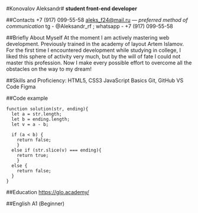 #Konovalov Aleksandr#
**student front-end developer**


##Contacts
+7 (917) 099-55-58
aleks_f24@mail.ru — *preferred method of communication*
tg - @Aleksandr_rf ; whatsapp - +7 (917) 099-55-58

##Briefly About Myself
At the moment I am actively mastering web development. Previously trained in the academy of layout Artem Islamov. For the first time I encountered development while studying in college, I liked this sphere of activity very much, but by the will of fate I could not master this profession. 
Now I make every possible effort to overcome all the obstacles on the way to my dream!

##Skills and Proficiency:
HTML5, CSS3
JavaScript Basics
Git, GitHub
VS Code
Figma

##Code example
```
function solution(str, ending){
  let a = str.length;
  let b = ending.length;
  let v = a - b;
  
  if (a < b) {
    return false;
    } 
  else if (str.slice(v) === ending){
    return true;
    } 
  else {
    return false;
  } 
}
```

##Education
https://glo.academy/

##English
А1 (Beginner)